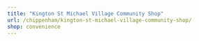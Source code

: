 ```yaml
---
title: "Kington St Michael Village Community Shop"
url: /chippenham/kington-st-michael-village-community-shop/
shop: convenience
---
```

